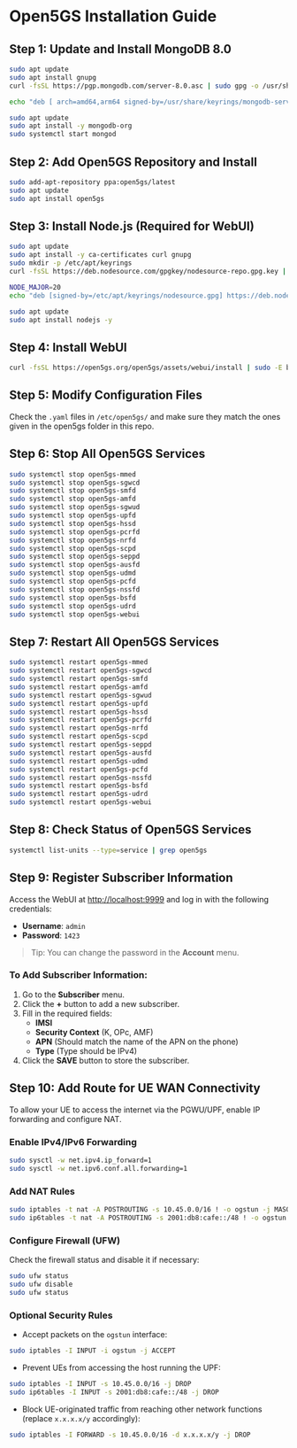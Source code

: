# Open5GS Installation Guide

## Step 1: Update and Install MongoDB 8.0

```bash
sudo apt update
sudo apt install gnupg
curl -fsSL https://pgp.mongodb.com/server-8.0.asc | sudo gpg -o /usr/share/keyrings/mongodb-server-8.0.gpg --dearmor

echo "deb [ arch=amd64,arm64 signed-by=/usr/share/keyrings/mongodb-server-8.0.gpg] https://repo.mongodb.org/apt/ubuntu jammy/mongodb-org/8.0 multiverse" | sudo tee /etc/apt/sources.list.d/mongodb-org-8.0.list

sudo apt update
sudo apt install -y mongodb-org
sudo systemctl start mongod
```

## Step 2: Add Open5GS Repository and Install

```bash
sudo add-apt-repository ppa:open5gs/latest
sudo apt update
sudo apt install open5gs
```

## Step 3: Install Node.js (Required for WebUI)

```bash
sudo apt update
sudo apt install -y ca-certificates curl gnupg
sudo mkdir -p /etc/apt/keyrings
curl -fsSL https://deb.nodesource.com/gpgkey/nodesource-repo.gpg.key | sudo gpg --dearmor -o /etc/apt/keyrings/nodesource.gpg

NODE_MAJOR=20
echo "deb [signed-by=/etc/apt/keyrings/nodesource.gpg] https://deb.nodesource.com/node_$NODE_MAJOR.x nodistro main" | sudo tee /etc/apt/sources.list.d/nodesource.list

sudo apt update
sudo apt install nodejs -y
```

## Step 4: Install WebUI

```bash
curl -fsSL https://open5gs.org/open5gs/assets/webui/install | sudo -E bash -
```

## Step 5: Modify Configuration Files

Check the `.yaml` files in `/etc/open5gs/` and make sure they match the ones given in the open5gs folder in this repo.

## Step 6: Stop All Open5GS Services

```bash
sudo systemctl stop open5gs-mmed
sudo systemctl stop open5gs-sgwcd
sudo systemctl stop open5gs-smfd
sudo systemctl stop open5gs-amfd
sudo systemctl stop open5gs-sgwud
sudo systemctl stop open5gs-upfd
sudo systemctl stop open5gs-hssd
sudo systemctl stop open5gs-pcrfd
sudo systemctl stop open5gs-nrfd
sudo systemctl stop open5gs-scpd
sudo systemctl stop open5gs-seppd
sudo systemctl stop open5gs-ausfd
sudo systemctl stop open5gs-udmd
sudo systemctl stop open5gs-pcfd
sudo systemctl stop open5gs-nssfd
sudo systemctl stop open5gs-bsfd
sudo systemctl stop open5gs-udrd
sudo systemctl stop open5gs-webui
```

## Step 7: Restart All Open5GS Services

```bash
sudo systemctl restart open5gs-mmed
sudo systemctl restart open5gs-sgwcd
sudo systemctl restart open5gs-smfd
sudo systemctl restart open5gs-amfd
sudo systemctl restart open5gs-sgwud
sudo systemctl restart open5gs-upfd
sudo systemctl restart open5gs-hssd
sudo systemctl restart open5gs-pcrfd
sudo systemctl restart open5gs-nrfd
sudo systemctl restart open5gs-scpd
sudo systemctl restart open5gs-seppd
sudo systemctl restart open5gs-ausfd
sudo systemctl restart open5gs-udmd
sudo systemctl restart open5gs-pcfd
sudo systemctl restart open5gs-nssfd
sudo systemctl restart open5gs-bsfd
sudo systemctl restart open5gs-udrd
sudo systemctl restart open5gs-webui
```

## Step 8: Check Status of Open5GS Services

```bash
systemctl list-units --type=service | grep open5gs
```

## Step 9: Register Subscriber Information

Access the WebUI at [http://localhost:9999](http://localhost:9999) and log in with the following credentials:

- **Username**: `admin`
- **Password**: `1423`

> Tip: You can change the password in the **Account** menu.

### To Add Subscriber Information:

1. Go to the **Subscriber** menu.
2. Click the **+** button to add a new subscriber.
3. Fill in the required fields:
   - **IMSI**
   - **Security Context** (K, OPc, AMF)
   - **APN** (Should match the name of the APN on the phone)
   - **Type** (Type should be IPv4)
4. Click the **SAVE** button to store the subscriber.

## Step 10: Add Route for UE WAN Connectivity

To allow your UE to access the internet via the PGWU/UPF, enable IP forwarding and configure NAT.

### Enable IPv4/IPv6 Forwarding

```bash
sudo sysctl -w net.ipv4.ip_forward=1
sudo sysctl -w net.ipv6.conf.all.forwarding=1
```

### Add NAT Rules

```bash
sudo iptables -t nat -A POSTROUTING -s 10.45.0.0/16 ! -o ogstun -j MASQUERADE
sudo ip6tables -t nat -A POSTROUTING -s 2001:db8:cafe::/48 ! -o ogstun -j MASQUERADE
```

### Configure Firewall (UFW)

Check the firewall status and disable it if necessary:

```bash
sudo ufw status
sudo ufw disable
sudo ufw status
```

### Optional Security Rules

- Accept packets on the `ogstun` interface:

```bash
sudo iptables -I INPUT -i ogstun -j ACCEPT
```

- Prevent UEs from accessing the host running the UPF:

```bash
sudo iptables -I INPUT -s 10.45.0.0/16 -j DROP
sudo ip6tables -I INPUT -s 2001:db8:cafe::/48 -j DROP
```

- Block UE-originated traffic from reaching other network functions (replace `x.x.x.x/y` accordingly):

```bash
sudo iptables -I FORWARD -s 10.45.0.0/16 -d x.x.x.x/y -j DROP
```

